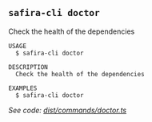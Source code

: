 <!-- order:16 -->
<!-- PLEASE! Don't edit this file, auto generated! -->

## `safira-cli doctor`

Check the health of the dependencies

```
USAGE
  $ safira-cli doctor

DESCRIPTION
  Check the health of the dependencies

EXAMPLES
  $ safira-cli doctor
```

_See code: [dist/commands/doctor.ts](https://github.com/vfipaas/safira-cli/blob/v0.5.1/dist/commands/doctor.ts)_
